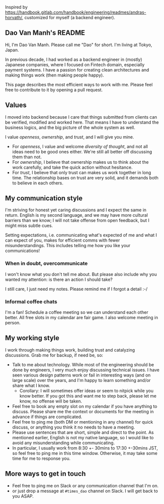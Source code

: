 Inspired by https://handbook.gitlab.com/handbook/engineering/readmes/andras-horvath/, customized for myself (a backend engineer).

## Dao Van Manh's README
Hi, I'm Dao Van Manh. Please call me "Dao" for short. I'm living at Tokyo, Japan.

In previous decade, I had worked as a backend engineer in (mostly) Japanese companies, where I focused on Fintech domain, especially payment systems. I have a passion for creating clean architectures and making things work (then making people happy).

This page describes the most efficient ways to work with me. Please feel free to contribute to it by opening a pull request.

## Values
I moved into backend because I care that things submitted from clients can be verified, modified and worked here. That means I have to understand the business logics, and the big picture of the whole system as well.

I value _openness_, _ownership_, and _trust_, and I will give you mine.
- For _openness_, I value and welcome _diversity of thought_, and not all ideas need to be good ones either. We're still all better off discussing them than not.
- For _ownership_, I believe that ownership makes us to think about the work carefully, and take the quick action without hesitance.
- For _trust_, I believe that only trust can makes us work together in long time. The relationship bases on trust are very solid, and it demands both to believe in each others.

## My communication style
I'm striving for honest yet caring discussions and I expect the same in return. English is my second language, and we may have more cultural barriers than we know; I will not take offense from open feedback, but I might miss subtle cues.

Setting expectations, i.e. communicating what's expected of me and what I can expect of you, makes for efficient comms with fewer misunderstandings. This includes telling me how you like your communications!

### When in doubt, overcommunicate
I won't know what you don't tell me about. But please also include why you wanted my attention: is there an action I should take?

I still care, I just need my notes. Please remind me if I forgot a detail :-/

### Informal coffee chats
I'm a fan! Schedule a coffee meeting so we can understand each other better. All free slots in my calendar are fair game. I also welcome meeting in person.

## My working style
I work through making things work, building trust and catalyzing discussions. Grab me for backup, if need be, so:
- Talk to me about technology. While most of the engineering should be done by engineers, I very much enjoy discussing technical issues. I have seen various design patterns work or fail in interesting ways (and on large scale) over the years, and I'm happy to learn something and/or share what I know.
  - Corollary: I will sometimes offer ideas or seem to nitpick while you know better. If you got this and want me to step back, please let me know, no offense will be taken.
- Feel free to book any empty slot on my calendar if you have anything to discuss. Please share me the context or documents for the meeting in advance if things are complicated.
- Feel free to ping me (both DM or mentioning in any channel) for quick discuss, or anything you think it no needs to have a meeting.
- Please use sentences that are short, simple and direct to the point. As mentioned earlier, English is not my native language, so I would like to avoid any misunderstanding while communicating.
- In particular, I usually work from 8:30 +- 30mins to 17:30 +-30mins JST, so feel free to ping me in this time window. Otherwise, it may take some time for me to response you.

## More ways to get in touch
- Feel free to ping me on Slack or any communication channel that I'm on.
- or just drop a message at `#times_dao` channel on Slack. I will get back to you ASAP.
